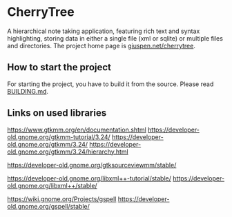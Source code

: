 # CherryTree
A hierarchical note taking application, featuring rich text and syntax highlighting, storing data in either a single file (xml or sqlite) or multiple files and directories.
The project home page is [giuspen.net/cherrytree](https://www.giuspen.net/cherrytree/).

## How to start the project
For starting the project, you have to build it from the source. Please read [BUILDING.md](BUILDING.md).

## Links on used libraries

https://www.gtkmm.org/en/documentation.shtml
https://developer-old.gnome.org/gtkmm-tutorial/3.24/
https://developer-old.gnome.org/gtkmm/3.24/
https://developer-old.gnome.org/gtkmm/3.24/hierarchy.html

https://developer-old.gnome.org/gtksourceviewmm/stable/

https://developer-old.gnome.org/libxml++-tutorial/stable/
https://developer-old.gnome.org/libxml++/stable/

https://wiki.gnome.org/Projects/gspell
https://developer-old.gnome.org/gspell/stable/
